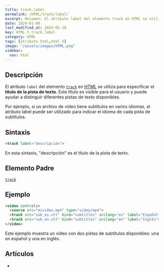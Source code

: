 ```yaml
---
title: track.label
permalink: /HTML/track/label/
excerpt: Resumen: El atributo label del elemento track en HTML se utiliza para especificar el título de la pista de texto. Ayuda a distinguir diferentes pistas de subtítulos en un video.
date: 2024-01-09
last_modified_at: 2024-01-10
key: HTML.t.track.label
category: HTML
tags: [atributo html,html 5]
image: "/assets/images/HTML.png"
sidebar:
  nav: html
---
```


## Descripción


El atributo `label` del elemento [`track`](https://www.w3api.com/HTML/track/) en [HTML](https://www.manualweb.net/html/) se utiliza para especificar el **título de la pista de texto**. Este título es visible para el usuario y puede ayudar a distinguir diferentes pistas de texto disponibles.


Por ejemplo, si un archivo de video tiene subtítulos en varios idiomas, el atributo label puede ser utilizado para indicar el idioma de cada pista de subtítulos.


## Sintaxis


```html
<track label="descripción">
```


En esta sintaxis, "descripción" es el título de la pista de texto.


## Elemento Padre


[`track`](https://www.w3api.com/HTML/track/)


## Ejemplo


```html
<video controls>
  <source src="mivideo.mp4" type="video/mp4">
  <track src="sub_es.vtt" kind="subtitles" srclang="es" label="Español">
  <track src="sub_en.vtt" kind="subtitles" srclang="en" label="Inglés">
</video>

```


Este ejemplo muestra un video con dos pistas de subtítulos disponibles: una en español y una en inglés.


## Artículos

- 
